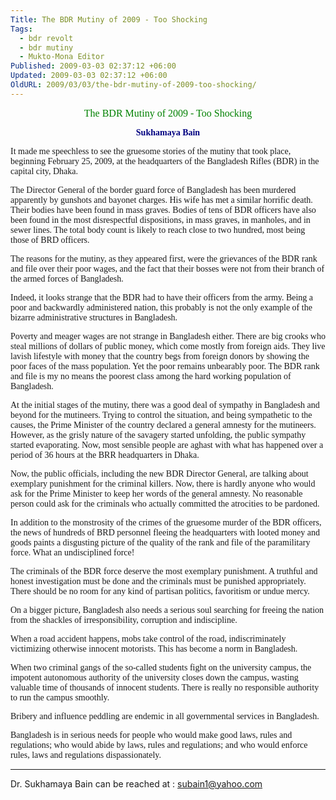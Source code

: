 ```yaml
---
Title: The BDR Mutiny of 2009 - Too Shocking
Tags:
  - bdr revolt
  - bdr mutiny
  - Mukto-Mona Editor
Published: 2009-03-03 02:37:12 +06:00
Updated: 2009-03-03 02:37:12 +06:00
OldURL: 2009/03/03/the-bdr-mutiny-of-2009-too-shocking/
---
```


<p align="center"><span style="font-size: medium; color: #008000; font-family: Verdana;">The BDR Mutiny of 2009 - Too Shocking </span></p>
<p align="center"><strong><span style="color: #000080; font-family: Verdana;">Sukhamaya Bain </span></strong></p>

<span style="font-family: Verdana;">It made me speechless to see the gruesome stories of the mutiny that took place, beginning February 25, 2009, at the headquarters of the Bangladesh Rifles (BDR) in the capital city, Dhaka. </span>

<span style="font-family: Verdana;">The Director General of the border guard force of Bangladesh has been murdered apparently by gunshots and bayonet charges. His wife has met a similar horrific death. Their bodies have been found in mass graves. Bodies of tens of BDR officers have also been found in the most disrespectful dispositions, in mass graves, in manholes, and in sewer lines. The total body count is likely to reach close to two hundred, most being those of BRD officers. </span>

<span style="font-family: Verdana;">The reasons for the mutiny, as they appeared first, were the grievances of the BDR rank and file over their poor wages, and the fact that their bosses were not from their branch of the armed forces of Bangladesh. </span>

<span style="font-family: Verdana;">Indeed, it looks strange that the BDR had to have their officers from the army. Being a poor and backwardly administered nation, this probably is not the only example of the bizarre administrative structures in Bangladesh. </span>

<span style="font-family: Verdana;">Poverty and meager wages are not strange in Bangladesh either. There are big crooks who steal millions of dollars of public money, which come mostly from foreign aids. They live lavish lifestyle with money that the country begs from foreign donors by showing the poor faces of the mass population. Yet the poor remains unbearably poor. The BDR rank and file is my no means the poorest class among the hard working population of Bangladesh. </span>

<span style="font-family: Verdana;">At the initial stages of the mutiny, there was a good deal of sympathy in Bangladesh and beyond for the mutineers. Trying to control the situation, and being sympathetic to the causes, the Prime Minister of the country declared a general amnesty for the mutineers. However, as the grisly nature of the savagery started unfolding, the public sympathy started evaporating. Now, most sensible people are aghast with what has happened over a period of 36 hours at the BRR headquarters in Dhaka. </span>

<span style="font-family: Verdana;">Now, the public officials, including the new BDR Director General, are talking about exemplary punishment for the criminal killers. Now, there is hardly anyone who would ask for the Prime Minister to keep her words of the general amnesty. No reasonable person could ask for the criminals who actually committed the atrocities to be pardoned. </span>

<span style="font-family: Verdana;">In addition to the monstrosity of the crimes of the gruesome murder of the BDR officers, the news of hundreds of BRD personnel fleeing the headquarters with looted money and goods paints a disgusting picture of the quality of the rank and file of the paramilitary force. What an undisciplined force! </span>

<span style="font-family: Verdana;">The criminals of the BDR force deserve the most exemplary punishment. A truthful and honest investigation must be done and the criminals must be punished appropriately. There should be no room for any kind of partisan politics, favoritism or undue mercy. </span>

<span style="font-family: Verdana;">On a bigger picture, Bangladesh also needs a serious soul searching for freeing the nation from the shackles of irresponsibility, corruption and indiscipline. </span>

<span style="font-family: Verdana;">When a road accident happens, mobs take control of the road, indiscriminately victimizing otherwise innocent motorists. This has become a norm in Bangladesh. </span>

<span style="font-family: Verdana;">When two criminal gangs of the so-called students fight on the university campus, the impotent autonomous authority of the university closes down the campus, wasting valuable time of thousands of innocent students. There is really no responsible authority to run the campus smoothly. </span>

<span style="font-family: Verdana;">Bribery and influence peddling are endemic in all governmental services in Bangladesh. </span>

<span style="font-family: Verdana;">Bangladesh is in serious needs for people who would make good laws, rules and regulations; who would abide by laws, rules and regulations; and who would enforce rules, laws and regulations dispassionately.</span>

<hr />Dr. Sukhamaya Bain can be reached at : <a href="mailto:subain1@yahoo.com">subain1@yahoo.com</a>
